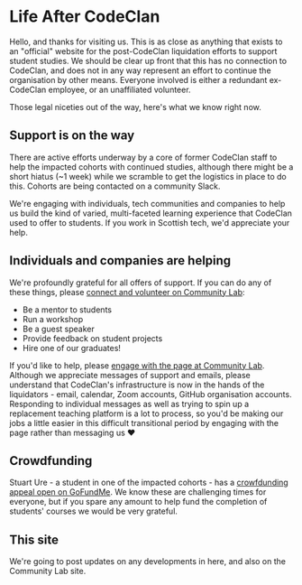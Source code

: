 # Life After CodeClan

Hello, and thanks for visiting us. This is as close as anything that
exists to an "official" website for the post-CodeClan liquidation
efforts to support student studies. We should be clear up front that
this has no connection to CodeClan, and does not in any way represent
an effort to continue the organisation by other means. Everyone
involved is either a redundant ex-CodeClan employee, or an
unaffiliated volunteer.

Those legal niceties out of the way, here's what we know right now.

## Support is on the way

There are active efforts underway by a core of former CodeClan staff
to help the impacted cohorts with continued studies, although there
might be a short hiatus (~1 week) while we scramble to get the
logistics in place to do this. Cohorts are being contacted on a
community Slack.

We're engaging with individuals, tech communities and companies to
help us build the kind of varied, multi-faceted learning experience
that CodeClan used to offer to students. If you work in Scottish tech,
we'd appreciate your help.

## Individuals and companies are helping

We're profoundly grateful for all offers of support. If you can do any
of these things, please [connect and volunteer on Community
Lab](https://app.communitylab.app/groups/codeclan-student-support):

- Be a mentor to students
- Run a workshop
- Be a guest speaker
- Provide feedback on student projects
- Hire one of our graduates!

If you'd like to help, please [engage with the page at Community
Lab](https://app.communitylab.app/groups/codeclan-student-support). Although
we appreciate messages of support and emails, please understand that
CodeClan's infrastructure is now in the hands of the liquidators -
email, calendar, Zoom accounts, GitHub organisation
accounts. Responding to individual messages as well as trying to spin
up a replacement teaching platform is a lot to process, so you'd be
making our jobs a little easier in this difficult transitional period
by engaging with the page rather than messaging us :heart:

## Crowdfunding

Stuart Ure - a student in one of the impacted cohorts - has a
[crowfdunding appeal open on
GoFundMe](https://www.justgiving.com/crowdfunding/codeclanbootcamp). We
know these are challenging times for everyone, but if you spare any
amount to help fund the completion of students' courses we would be
very grateful.

## This site

We're going to post updates on any developments in here, and also on
the Community Lab site.
